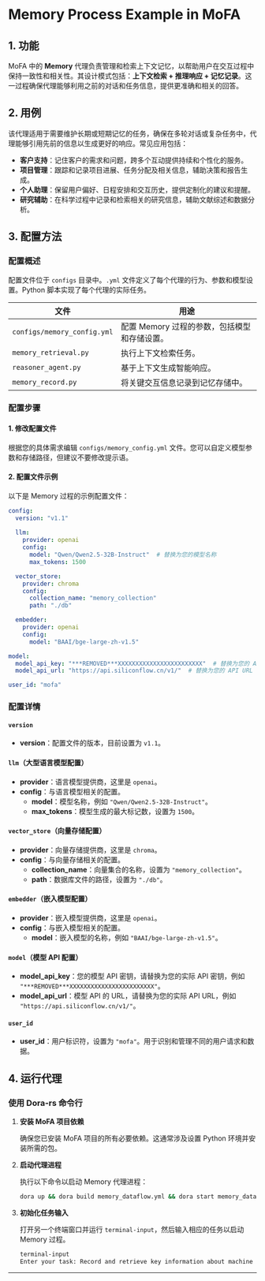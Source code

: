 # Memory Process Example in MoFA

## 1. 功能

MoFA 中的 **Memory** 代理负责管理和检索上下文记忆，以帮助用户在交互过程中保持一致性和相关性。其设计模式包括：**上下文检索 + 推理响应 + 记忆记录**。这一过程确保代理能够利用之前的对话和任务信息，提供更准确和相关的回答。

## 2. 用例

该代理适用于需要维护长期或短期记忆的任务，确保在多轮对话或复杂任务中，代理能够引用先前的信息以生成更好的响应。常见应用包括：

- **客户支持**：记住客户的需求和问题，跨多个互动提供持续和个性化的服务。
- **项目管理**：跟踪和记录项目进展、任务分配及相关信息，辅助决策和报告生成。
- **个人助理**：保留用户偏好、日程安排和交互历史，提供定制化的建议和提醒。
- **研究辅助**：在科学过程中记录和检索相关的研究信息，辅助文献综述和数据分析。

## 3. 配置方法

### 配置概述

配置文件位于 `configs` 目录中。`.yml` 文件定义了每个代理的行为、参数和模型设置。Python 脚本实现了每个代理的实际任务。

| **文件**                     | **用途**                                     |
| ---------------------------- | ----------------------------------------------- |
| `configs/memory_config.yml`  | 配置 Memory 过程的参数，包括模型和存储设置。 |
| `memory_retrieval.py`        | 执行上下文检索任务。            |
| `reasoner_agent.py`          | 基于上下文生成智能响应。 |
| `memory_record.py`           | 将关键交互信息记录到记忆存储中。 |

### 配置步骤

#### 1. 修改配置文件

根据您的具体需求编辑 `configs/memory_config.yml` 文件。您可以自定义模型参数和存储路径，但建议不要修改提示语。

#### 2. 配置文件示例

以下是 Memory 过程的示例配置文件：

```yaml
config:
  version: "v1.1"
  
  llm:
    provider: openai
    config:
      model: "Qwen/Qwen2.5-32B-Instruct"  # 替换为您的模型名称
      max_tokens: 1500

  vector_store:
    provider: chroma
    config:
      collection_name: "memory_collection"
      path: "./db"

  embedder:
    provider: openai
    config:
      model: "BAAI/bge-large-zh-v1.5"

model:
  model_api_key: "***REMOVED***XXXXXXXXXXXXXXXXXXXXXXXX"  # 替换为您的 API 密钥
  model_api_url: "https://api.siliconflow.cn/v1/"  # 替换为您的 API URL

user_id: "mofa"
```

### 配置详情

#### `version`

- **version**：配置文件的版本，目前设置为 `v1.1`。

#### `llm`（大型语言模型配置）

- **provider**：语言模型提供商，这里是 `openai`。
- **config**：与语言模型相关的配置。
  - **model**：模型名称，例如 `"Qwen/Qwen2.5-32B-Instruct"`。
  - **max_tokens**：模型生成的最大标记数，设置为 `1500`。

#### `vector_store`（向量存储配置）

- **provider**：向量存储提供商，这里是 `chroma`。
- **config**：与向量存储相关的配置。
  - **collection_name**：向量集合的名称，设置为 `"memory_collection"`。
  - **path**：数据库文件的路径，设置为 `"./db"`。

#### `embedder`（嵌入模型配置）

- **provider**：嵌入模型提供商，这里是 `openai`。
- **config**：与嵌入模型相关的配置。
  - **model**：嵌入模型的名称，例如 `"BAAI/bge-large-zh-v1.5"`。

#### `model`（模型 API 配置）

- **model_api_key**：您的模型 API 密钥，请替换为您的实际 API 密钥，例如 `"***REMOVED***XXXXXXXXXXXXXXXXXXXXXXXX"`。
- **model_api_url**：模型 API 的 URL，请替换为您的实际 API URL，例如 `"https://api.siliconflow.cn/v1/"`。

#### `user_id`

- **user_id**：用户标识符，设置为 `"mofa"`。用于识别和管理不同的用户请求和数据。

## 4. 运行代理

### 使用 Dora-rs 命令行

1. **安装 MoFA 项目依赖**

   确保您已安装 MoFA 项目的所有必要依赖。这通常涉及设置 Python 环境并安装所需的包。

2. **启动代理进程**

   执行以下命令以启动 Memory 代理进程：

   ```bash
   dora up && dora build memory_dataflow.yml && dora start memory_dataflow.yml --attach
   ```

3. **初始化任务输入**

   打开另一个终端窗口并运行 `terminal-input`，然后输入相应的任务以启动 Memory 过程。

   ```bash
   terminal-input
   Enter your task: Record and retrieve key information about machine learning
   ```

---

